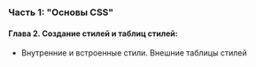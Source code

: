 ### Часть 1: "Основы CSS"

#### Глава 2. Создание стилей и таблиц стилей:

- Внутренние и встроенные стили. Внешние таблицы стилей